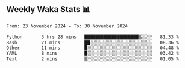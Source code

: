 ## Weekly Waka Stats 📊
<!--START_SECTION:waka-->

```txt
From: 23 November 2024 - To: 30 November 2024

Python       3 hrs 28 mins   ████████████████████▒░░░░   81.33 %
Bash         21 mins         ██░░░░░░░░░░░░░░░░░░░░░░░   08.36 %
Other        11 mins         █░░░░░░░░░░░░░░░░░░░░░░░░   04.48 %
YAML         8 mins          █░░░░░░░░░░░░░░░░░░░░░░░░   03.42 %
Text         2 mins          ▒░░░░░░░░░░░░░░░░░░░░░░░░   01.05 %
```

<!--END_SECTION:waka-->

<!--

Here are some ideas to get you started:

- 🔭 I’m currently working on (way to add branches committed on)
- 🌱 I’m currently learning Web Frameworks and Machine Learning! (Lisp, JS (react & angular), Python, and __)
- 💬 Ask me about ...
- 📫 How to reach me: 
- 😄 Pronouns: He/Him/His
- ⚡ Fun fact: ...

that-recsys-lab
-->
